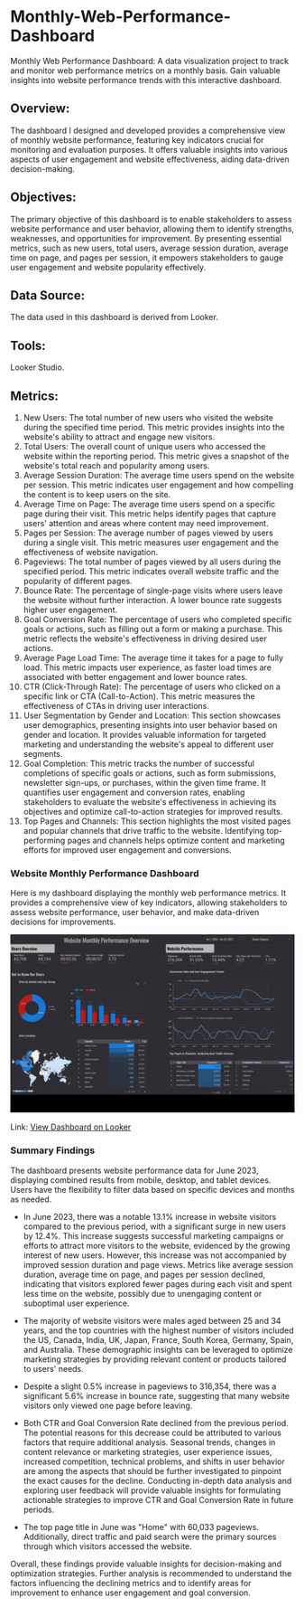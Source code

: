 # Monthly-Web-Performance-Dashboard
Monthly Web Performance Dashboard: A data visualization project to track and monitor web performance metrics on a monthly basis. Gain valuable insights into website performance trends with this interactive dashboard.
<h2>Overview:</h2>
<p>The dashboard I designed and developed provides a comprehensive view of monthly
website performance, featuring key indicators crucial for monitoring and evaluation
purposes. It offers valuable insights into various aspects of user engagement and
website effectiveness, aiding data-driven decision-making.</p>

<h2>Objectives:</h2>
<p>The primary objective of this dashboard is to enable stakeholders to assess website
performance and user behavior, allowing them to identify strengths, weaknesses, and
opportunities for improvement. By presenting essential metrics, such as new users, total
users, average session duration, average time on page, and pages per session, it
empowers stakeholders to gauge user engagement and website popularity effectively.</p>

<h2>Data Source:</h2>
<p>The data used in this dashboard is derived from Looker.</p>

<h2>Tools:</h2>
<p>Looker Studio.</p>

<h2>Metrics:</h2>
<ol>
  <li>New Users: The total number of new users who visited the website during the specified time period. This metric provides insights into the website's ability to attract and engage new visitors.</li>
  <li>Total Users: The overall count of unique users who accessed the website within the reporting period. This metric gives a snapshot of the website's total reach and popularity among users.</li>
  <li>Average Session Duration: The average time users spend on the website per session. This metric indicates user engagement and how compelling the content is to keep users on the site.</li>
  <li>Average Time on Page: The average time users spend on a specific page during their visit. This metric helps identify pages that capture users' attention and areas where content may need improvement.</li>
  <li>Pages per Session: The average number of pages viewed by users during a single visit. This metric measures user engagement and the effectiveness of website navigation.</li>
  <li>Pageviews: The total number of pages viewed by all users during the specified period. This metric indicates overall website traffic and the popularity of different pages.</li>
  <li>Bounce Rate: The percentage of single-page visits where users leave the website without further interaction. A lower bounce rate suggests higher user engagement.</li>
  <li>Goal Conversion Rate: The percentage of users who completed specific goals or actions, such as filling out a form or making a purchase. This metric reflects the website's effectiveness in driving desired user actions.</li>
  <li>Average Page Load Time: The average time it takes for a page to fully load. This metric impacts user experience, as faster load times are associated with better engagement and lower bounce rates.</li>
  <li>CTR (Click-Through Rate): The percentage of users who clicked on a specific link or CTA (Call-to-Action). This metric measures the effectiveness of CTAs in driving user interactions.</li>
  <li>User Segmentation by Gender and Location: This section showcases user demographics, presenting insights into user behavior based on gender and location. It provides valuable information for targeted marketing and understanding the website's appeal to different user segments.</li>
  <li>Goal Completion: This metric tracks the number of successful completions of specific goals or actions, such as form submissions, newsletter sign-ups, or purchases, within the given time frame. It quantifies user engagement and conversion rates, enabling stakeholders to evaluate the website's effectiveness in achieving its objectives and optimize call-to-action strategies for improved results.</li>
  <li>Top Pages and Channels: This section highlights the most visited pages and popular channels that drive traffic to the website. Identifying top-performing pages and channels helps optimize content and marketing efforts for improved user engagement and conversions.</li>
</ol>

### Website Monthly Performance Dashboard

Here is my dashboard displaying the monthly web performance metrics. It provides a comprehensive view of key indicators, allowing stakeholders to assess website performance, user behavior, and make data-driven decisions for improvements.

![dashboard](dashboard.png)



Link: [View Dashboard on Looker](https://lookerstudio.google.com/reporting/02415ad3-ab66-4346-863f-fa09d69675d/b/page/WPqPD?s=vaqrrAT3HI8)

### Summary Findings

The dashboard presents website performance data for June 2023, displaying combined results from mobile, desktop, and tablet devices. Users have the flexibility to filter data based on specific devices and months as needed.

- In June 2023, there was a notable 13.1% increase in website visitors compared to the previous period, with a significant surge in new users by 12.4%. This increase suggests successful marketing campaigns or efforts to attract more visitors to the website, evidenced by the growing interest of new users. However, this increase was not accompanied by improved session duration and page views. Metrics like average session duration, average time on page, and pages per session declined, indicating that visitors explored fewer pages during each visit and spent less time on the website, possibly due to unengaging content or suboptimal user experience.

- The majority of website visitors were males aged between 25 and 34 years, and the top countries with the highest number of visitors included the US, Canada, India, UK, Japan, France, South Korea, Germany, Spain, and Australia. These demographic insights can be leveraged to optimize marketing strategies by providing relevant content or products tailored to users' needs.

- Despite a slight 0.5% increase in pageviews to 316,354, there was a significant 5.6% increase in bounce rate, suggesting that many website visitors only viewed one page before leaving.

- Both CTR and Goal Conversion Rate declined from the previous period. The potential reasons for this decrease could be attributed to various factors that require additional analysis. Seasonal trends, changes in content relevance or marketing strategies, user experience issues, increased competition, technical problems, and shifts in user behavior are among the aspects that should be further investigated to pinpoint the exact causes for the decline. Conducting in-depth data analysis and exploring user feedback will provide valuable insights for formulating actionable strategies to improve CTR and Goal Conversion Rate in future periods.

- The top page title in June was "Home" with 60,033 pageviews. Additionally, direct traffic and paid search were the primary sources through which visitors accessed the website.

Overall, these findings provide valuable insights for decision-making and optimization strategies. Further analysis is recommended to understand the factors influencing the declining metrics and to identify areas for improvement to enhance user engagement and goal conversion.




